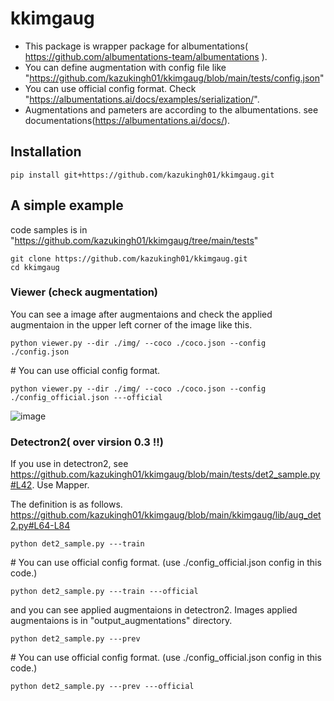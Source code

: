# kkimgaug
- This package is wrapper package for albumentations( https://github.com/albumentations-team/albumentations ).
- You can define augmentation with config file like "https://github.com/kazukingh01/kkimgaug/blob/main/tests/config.json"
- You can use official config format. Check "https://albumentations.ai/docs/examples/serialization/".
- Augmentations and pameters are according to the albumentations. see documentations(https://albumentations.ai/docs/). 

## Installation
```
pip install git+https://github.com/kazukingh01/kkimgaug.git
```

## A simple example
code samples is in "https://github.com/kazukingh01/kkimgaug/tree/main/tests"
```
git clone https://github.com/kazukingh01/kkimgaug.git
cd kkimgaug
```

### Viewer (check augmentation)
You can see a image after augmentaions and check the applied augmentaion in the upper left corner of the image like this.
```
python viewer.py --dir ./img/ --coco ./coco.json --config ./config.json 
```
\# You can use official config format.
```
python viewer.py --dir ./img/ --coco ./coco.json --config ./config_official.json ---official
```
![image](https://i.imgur.com/2D8GxAY.png)

### Detectron2( over virsion 0.3 !!)
If you use in detectron2, see https://github.com/kazukingh01/kkimgaug/blob/main/tests/det2_sample.py#L42. Use Mapper.

The definition is as follows.
https://github.com/kazukingh01/kkimgaug/blob/main/kkimgaug/lib/aug_det2.py#L64-L84
```
python det2_sample.py ---train
```
\# You can use official config format. (use ./config_official.json config in this code.)
```
python det2_sample.py ---train ---official
```
and you can see applied augmentaions in detectron2.
Images applied augmentaions is in "output_augmentations" directory.
```
python det2_sample.py ---prev
```
\# You can use official config format. (use ./config_official.json config in this code.)
```
python det2_sample.py ---prev ---official
```

